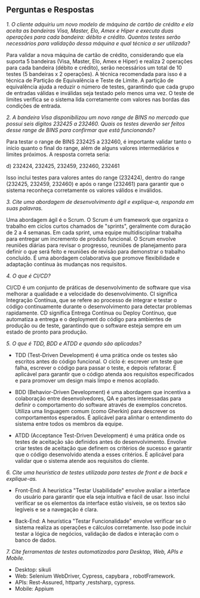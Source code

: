 ## Perguntas e Respostas

*1. O cliente adquiriu um novo modelo de máquina de cartão de crédito e ela aceita as bandeiras Visa, Master, Elo, Amex e Hiper e executa duas operações para cada bandeira: débito e crédito. Quantos testes serão necessários para validação dessa máquina e qual técnica a ser utilizada?*

Para validar a nova máquina de cartão de crédito, considerando que ela suporta 5 bandeiras (Visa, Master, Elo, Amex e Hiper) e realiza 2 operações para cada bandeira (débito e crédito), serão necessários um total de 10 testes (5 bandeiras x 2 operações). A técnica recomendada para isso é a técnica de Partição de Equivalência e Teste de Limite. A partição de equivalência ajuda a reduzir o número de testes, garantindo que cada grupo de entradas válidas e inválidas seja testado pelo menos uma vez. O teste de limites verifica se o sistema lida corretamente com valores nas bordas das condições de entrada.

*2. A bandeira Visa disponibilizou um novo range de BINS no mercado que possui seis dígitos 232425 a 232460. Quais os testes deverão ser feitos desse range de BINS para confirmar que está funcionando?*

Para testar o range de BINS 232425 a 232460, é importante validar tanto o início quanto o final do range, além de alguns valores intermediários e limites próximos. A resposta correta seria:

d) 232424, 232425, 232459, 232460, 232461

Isso inclui testes para valores antes do range (232424), dentro do range (232425, 232459, 232460) e após o range (232461) para garantir que o sistema reconheça corretamente os valores válidos e inválidos.

*3. Cite uma abordagem de desenvolvimento ágil e explique-a, responda em suas palavras.*

Uma abordagem ágil é o Scrum. O Scrum é um framework que organiza o trabalho em ciclos curtos chamados de "sprints", geralmente com duração de 2 a 4 semanas. Em cada sprint, uma equipe multidisciplinar trabalha para entregar um incremento de produto funcional. O Scrum envolve reuniões diárias para revisar o progresso, reuniões de planejamento para definir o que será feito e reuniões de revisão para demonstrar o trabalho concluído. É uma abordagem colaborativa que promove flexibilidade e adaptação contínua às mudanças nos requisitos.

*4. O que é CI/CD?*

CI/CD é um conjunto de práticas de desenvolvimento de software que visa melhorar a qualidade e a velocidade do desenvolvimento. CI significa Integração Contínua, que se refere ao processo de integrar e testar o código continuamente durante o desenvolvimento para detectar problemas rapidamente. CD significa Entrega Contínua ou Deploy Contínuo, que automatiza a entrega e o deployment do código para ambientes de produção ou de teste, garantindo que o software esteja sempre em um estado de pronto para produção.

*5. O que é TDD, BDD e ATDD e quando são aplicadas?*

- TDD (Test-Driven Development) é uma prática onde os testes são escritos antes do código funcional. O ciclo é: escrever um teste que falha, escrever o código para passar o teste, e depois refatorar. É aplicável para garantir que o código atenda aos requisitos especificados e para promover um design mais limpo e menos acoplado.

- BDD (Behavior-Driven Development) é uma abordagem que incentiva a colaboração entre desenvolvedores, QA e partes interessadas para definir o comportamento do software através de exemplos concretos. Utiliza uma linguagem comum (como Gherkin) para descrever os comportamentos esperados. É aplicável para alinhar o entendimento do sistema entre todos os membros da equipe.

- ATDD (Acceptance Test-Driven Development) é uma prática onde os testes de aceitação são definidos antes do desenvolvimento. Envolve criar testes de aceitação que definem os critérios de sucesso e garantir que o código desenvolvido atenda a esses critérios. É aplicável para validar que o sistema atende aos requisitos do cliente.

*6. Cite uma heurística de testes utilizada para testes de front e de back e explique-as.*

- Front-End: A heurística "Testar Usabilidade" envolve avaliar a interface do usuário para garantir que ela seja intuitiva e fácil de usar. Isso inclui verificar se os elementos da interface estão visíveis, se os textos são legíveis e se a navegação é clara.

- Back-End: A heurística "Testar Funcionalidade" envolve verificar se o sistema realiza as operações e cálculos corretamente. Isso pode incluir testar a lógica de negócios, validação de dados e interação com o banco de dados.

*7. Cite ferramentas de testes automatizados para Desktop, Web, APIs e Mobile.*

- Desktop: sikuli 
- Web: Selenium WebDriver, Cypress, capybara , robotFramework.
- APIs: Rest-Assured, httparty ,restsharp, cypress.
- Mobile: Appium
